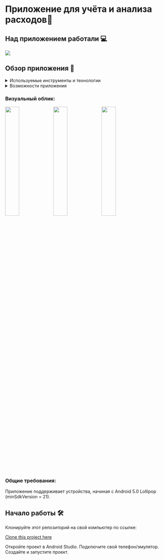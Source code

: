 # Приложение для учёта и анализа расходов💸

## Над приложением работали 💻

<a href="https://github.com/Studio-Yandex-Practicum/team-2_tracker_android/graphs/contributors">
  <img src="https://contrib.rocks/image?repo=Studio-Yandex-Practicum/team-2_tracker_android" />
</a>

## Обзор приложения 📱

<details>
<summary>Используемые инструменты и технологии</summary>

| Технологии                   | Технологии                   |
|------------------------------|------------------------------|
| MVVM                         | Kotlin Coroutines            |
| Single Activity              | Fragment                     |
| Dagger2                      | SQLite                       |
| Retrofit2                    | SafeArgs                     |
| Lottie                       | Flow                         |
| RecyclerView                 | SharedPreferences            |
| Gson                         | Clean Architecture           |
| LiveData                     | Jetpack Navigation Component |

</details>

<details>
<summary>Возможности приложения</summary>

| Features                                                                                             |
|------------------------------------------------------------------------------------------------------|
| Создание и редактирование записи о расходе                                                           |
| Выбор и создание категорий для структурирования расходов                                             |
| Представление данных в виде "список-история" с сортировкой по дате внесения                          |
| Возможность фильтровать "список-историю" по датам (пресеты и свободный выбор интервала) и категориям |
| Представление данных в виде круговой диаграмы с цветовой инфикацией и списком сумм по категориям     |
| Сортировка сводных данных по сумме расходов в категории                                              |
| Смена темы приложения светлая/тёмная                                                                 |
| Сохранение данных в память устройства в формате csv                                                  |
| Настройка времени ежедневных напоминаний                                                             |


</details>

### Визуальный облик:
<img src="https://github.com/user-attachments/assets/54c4cb9c-00a1-49ea-b8cc-72ad8dedfd27" width="30%" height="30%"> <img src="https://github.com/user-attachments/assets/0227789d-4460-4aac-af61-01ee78da73d2" width="30%" height="30%">
<img src="https://github.com/user-attachments/assets/afdb2860-0974-4a31-9c4b-13c3124373de" width="30%" height="30%">

### Общие требования:

Приложение поддерживает устройства, начиная с Android 5.0 Lollipop (minSdkVersion = 21).

## Начало работы 🛠️

Клонируйте этот репозиторий на свой компьютер по ссылке:

[Clone this project here](https://github.com/nemislimus/tratometr)

Откройте проект в Android Studio. Подключите свой телефон/эмулятор. Создайте и запустите проект.

